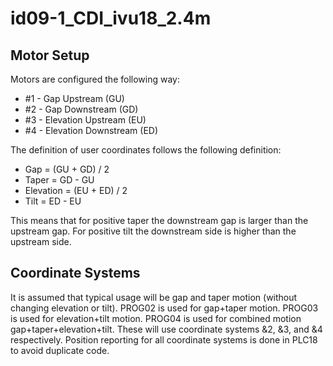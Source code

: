 # id09-1_CDI_ivu18_2.4m

## Motor Setup
Motors are configured the following way:
* #1 - Gap Upstream (GU)
* #2 - Gap Downstream (GD)
* #3 - Elevation Upstream (EU)
* #4 - Elevation Downstream (ED)

The definition of user coordinates follows the following definition:
* Gap = (GU + GD) / 2
* Taper = GD - GU
* Elevation = (EU + ED) / 2
* Tilt = ED - EU

This means that for positive taper the downstream gap is larger than the upstream gap.  For positive tilt the downstream side is higher than the upstream side.

## Coordinate Systems
It is assumed that typical usage will be gap and taper motion (without changing elevation or tilt).  PROG02 is used for gap+taper motion.  PROG03 is used for elevation+tilt motion.  PROG04 is used for combined motion gap+taper+elevation+tilt.  These will use coordinate systems &2, &3, and &4 respectively.  Position reporting for all coordinate systems is done in PLC18 to avoid duplicate code.
